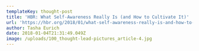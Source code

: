 ```yaml
---
templateKey: thought-post
title: 'HBR: What Self-Awareness Really Is (and How to Cultivate It)'
url: 'https://hbr.org/2018/01/what-self-awareness-really-is-and-how-to-cultivate-it'
author: Tasha Eurich
date: 2018-01-04T21:31:49.049Z
image: /uploads/100_thought-lead-pictures_article-4.jpg
---
```


